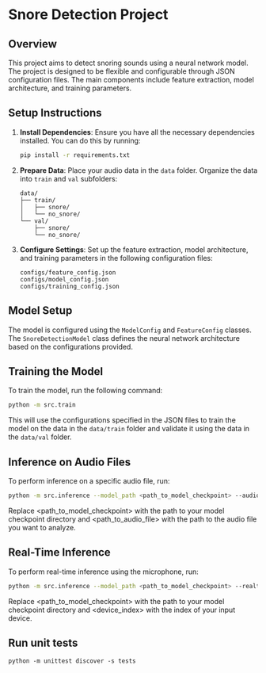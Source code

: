 # Snore Detection Project

## Overview

This project aims to detect snoring sounds using a neural network model. The project is designed to be flexible and configurable through JSON configuration files. The main components include feature extraction, model architecture, and training parameters.

## Setup Instructions

1. **Install Dependencies**:
    Ensure you have all the necessary dependencies installed. You can do this by running:

    ```bash
    pip install -r requirements.txt
    ```

2. **Prepare Data**:
    Place your audio data in the `data` folder. Organize the data into `train` and `val` subfolders:

    ```
    data/
    ├── train/
    │   ├── snore/
    │   └── no_snore/
    └── val/
        ├── snore/
        └── no_snore/
    ```

3. **Configure Settings**:
    Set up the feature extraction, model architecture, and training parameters in the following configuration files:

    ```
    configs/feature_config.json
    configs/model_config.json
    configs/training_config.json
    ```

## Model Setup

The model is configured using the `ModelConfig` and `FeatureConfig` classes. The `SnoreDetectionModel` class defines the neural network architecture based on the configurations provided.

## Training the Model

To train the model, run the following command:

```bash
python -m src.train
```

This will use the configurations specified in the JSON files to train the model on the data in the `data/train` folder and validate it using the data in the `data/val` folder.

## Inference on Audio Files

To perform inference on a specific audio file, run:

```Bash
python -m src.inference --model_path <path_to_model_checkpoint> --audio_file <path_to_audio_file>
```

Replace <path_to_model_checkpoint> with the path to your model checkpoint directory and <path_to_audio_file> with the path to the audio file you want to analyze.

## Real-Time Inference

To perform real-time inference using the microphone, run:

```Bash
python -m src.inference --model_path <path_to_model_checkpoint> --realtime --device_index <device_index>
```

Replace <path_to_model_checkpoint> with the path to your model checkpoint directory and <device_index> with the index of your input device.

## Run unit tests

```
python -m unittest discover -s tests
```
